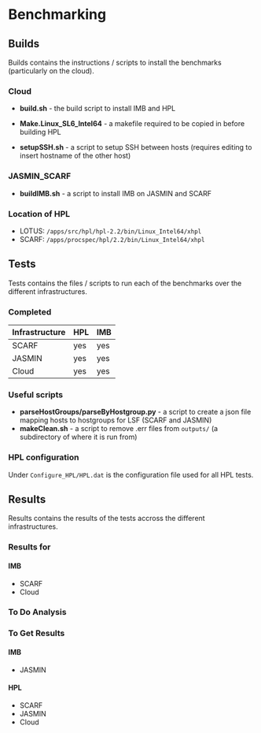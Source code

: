 # Benchmarking
## Builds
Builds contains the instructions / scripts to install the benchmarks (particularly on the cloud).
### Cloud

* **build.sh** - the build script to install IMB and HPL

* **Make.Linux_SL6_Intel64** - a makefile required to be copied in before building HPL

* **setupSSH.sh** - a script to setup SSH between hosts (requires editing to insert hostname of the other host)

### JASMIN_SCARF

* **buildIMB.sh** - a script to install IMB on JASMIN and SCARF

### Location of HPL
* LOTUS: `/apps/src/hpl/hpl-2.2/bin/Linux_Intel64/xhpl`
* SCARF: `/apps/procspec/hpl/2.2/bin/Linux_Intel64/xhpl`

## Tests
Tests contains the files / scripts to run each of the benchmarks over the different infrastructures.
### Completed
| Infrastructure | HPL | IMB |
| -------------- | --- | --- |
| SCARF          | yes | yes |
| JASMIN         | yes | yes |
| Cloud          | yes  | yes |

### Useful scripts
* **parseHostGroups/parseByHostgroup.py** - a script to create a json file mapping hosts to hostgroups for LSF (SCARF and JASMIN)
* **makeClean.sh** - a script to remove .err files from `outputs/` (a subdirectory of where it is run from)

### HPL configuration
Under `Configure_HPL/HPL.dat` is the configuration file used for all HPL tests.

## Results
Results contains the results of the tests accross the different infrastructures.
### Results for
#### IMB
* SCARF
* Cloud

### To Do Analysis
### To Get Results
#### IMB
* JASMIN

#### HPL
* SCARF
* JASMIN
* Cloud
